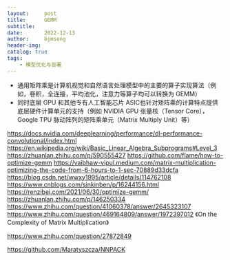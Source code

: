 ```yaml
---
layout:     post
title:      GEMM
subtitle:   
date:       2022-12-13
author:     bjmsong
header-img: 
catalog: true
tags:
    - 模型优化与部署 
---
```

- 通用矩阵乘是计算机视觉和自然语言处理模型中的主要的算子实现算法（例如，卷积，全连接，平均池化，注意力等算子均可以转换为 GEMM）
- 同时底层 GPU 和其他专有人工智能芯片 ASIC也针对矩阵乘的计算特点提供底层硬件计算单元的支持（例如 NVIDIA GPU 张量核（Tensor Core），Google TPU 脉动阵列的矩阵乘单元（Matrix Multiply Unit）等）

https://docs.nvidia.com/deeplearning/performance/dl-performance-convolutional/index.html
https://en.wikipedia.org/wiki/Basic_Linear_Algebra_Subprograms#Level_3
https://zhuanlan.zhihu.com/p/590555427
https://github.com/flame/how-to-optimize-gemm
https://vaibhaw-vipul.medium.com/matrix-multiplication-optimizing-the-code-from-6-hours-to-1-sec-70889d33dcfa
https://blog.csdn.net/wwxy1995/article/details/114762108
https://www.cnblogs.com/sinkinben/p/16244156.html
https://renzibei.com/2021/06/30/optimize-gemm/
https://zhuanlan.zhihu.com/p/146250334
https://www.zhihu.com/question/41060378/answer/2645323107
https://www.zhihu.com/question/469164809/answer/1972397012
《On the Complexity of Matrix Multiplication》


https://www.zhihu.com/question/27872849

https://github.com/Maratyszcza/NNPACK